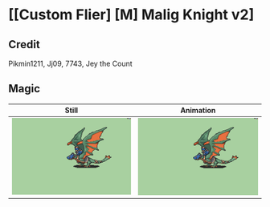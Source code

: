 # [\[Custom Flier\] \[M\] Malig Knight v2]

## Credit

Pikmin1211, Jj09, 7743, Jey the Count
	
## Magic

| Still | Animation |
| :---: | :-------: |
| ![Magic still](./Magic_000.png) | ![Magic animation](./Magic.gif) |
